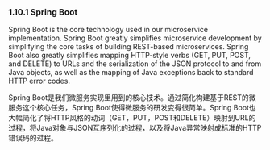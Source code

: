 ### 1.10.1 Spring Boot

Spring Boot is the core technology used in our microservice implementation. Spring Boot greatly simplifies microservice development by simplifying the core tasks of building REST-based microservices. Spring Boot also greatly simplifies mapping HTTP-style verbs \(GET, PUT, POST, and DELETE\) to URLs and the serialization of the JSON protocol to and from Java objects, as well as the mapping of Java exceptions back to standard HTTP error codes.

Spring Boot是我们微服务实现里用到的核心技术。通过简化构建基于REST的微服务这个核心任务，Spring Boot使得微服务的研发变得很简单。Spring Boot也大幅简化了将HTTP风格的动词（GET，PUT，POST和DELETE）映射到URL的过程，将Java对象与JSON互序列化的过程，以及将Java异常映射成标准的HTTP错误码的过程。


